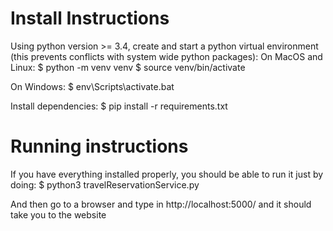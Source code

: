 # Install Instructions
Using python version >= 3.4, create and start a python virtual environment (this prevents conflicts with system wide python packages):
On MacOS and Linux:
$ python -m venv venv
$ source venv/bin/activate

On Windows:
$ env\Scripts\activate.bat

Install dependencies:
$ pip install -r requirements.txt

# Running instructions

If you have everything installed properly, you should be able to run it just by doing:
$ python3 travelReservationService.py

And then go to a browser and type in http://localhost:5000/ and it should take you to the website
